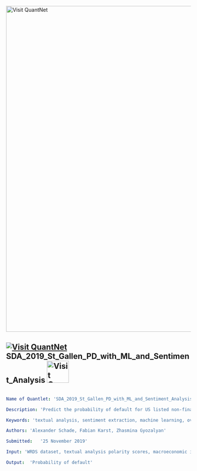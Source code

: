 [<img src="https://github.com/QuantLet/Styleguide-and-FAQ/blob/master/pictures/banner.png" width="888" alt="Visit QuantNet">](http://quantlet.de/)

## [<img src="https://github.com/QuantLet/Styleguide-and-FAQ/blob/master/pictures/qloqo.png" alt="Visit QuantNet">](http://quantlet.de/) **SDA_2019_St_Gallen_PD_with_ML_and_Sentiment_Analysis** [<img src="https://github.com/QuantLet/Styleguide-and-FAQ/blob/master/pictures/QN2.png" width="60" alt="Visit QuantNet 2.0">](http://quantlet.de/)

```yaml

Name of Quantlet: 'SDA_2019_St_Gallen_PD_with_ML_and_Sentiment_Analysis'

Description: 'Predict the probability of default for US listed non-financial companies by machine learning algorithms using financial data and extracted sentiment from annual reports.'  

Keywords: 'textual analysis, sentiment extraction, machine learning, oversampling, outlier detection'

Authors: 'Alexander Schade, Fabian Karst, Zhasmina Gyozalyan'

Submitted:   '25 November 2019'

Input: 'WRDS dataset, textual analysis polarity scores, macroeconomic indicators from WB database '

Output:  'Probability of default'

```